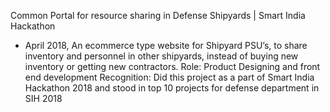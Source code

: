 Common Portal for resource sharing in Defense Shipyards | Smart India Hackathon
- April 2018,
An ecommerce type website for Shipyard PSU’s, to share inventory and personnel in other shipyards, instead of
buying new inventory or getting new contractors.
Role: Product Designing and front end development
Recognition: Did this project as a part of Smart India Hackathon 2018 and stood in top 10 projects for defense
department in SIH 2018
